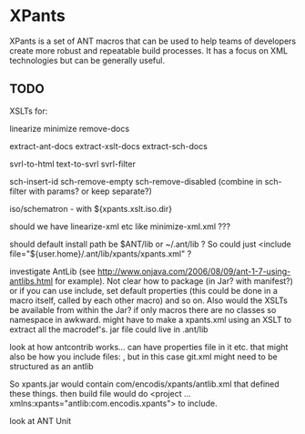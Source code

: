 # XPants

XPants is a set of ANT macros that can be used to help teams of developers create more robust and repeatable build processes. It has a focus on XML technologies but can be generally useful.


## TODO

XSLTs for:

linearize
minimize
remove-docs

extract-ant-docs
extract-xslt-docs
extract-sch-docs

svrl-to-html
text-to-svrl
svrl-filter


sch-insert-id
sch-remove-empty
sch-remove-disabled (combine in sch-filter with params? or keep separate?)

iso/schematron - with ${xpants.xslt.iso.dir}

should we have linearize-xml etc like minimize-xml.xml ???

should default install path be $ANT/lib or ~/.ant/lib ? So could just <include file="${user.home}/.ant/lib/xpants/xpants.xml" ?

investigate AntLib (see http://www.onjava.com/2006/08/09/ant-1-7-using-antlibs.html for example).
Not clear how to package (in Jar? with manifest?) or if you can use include, set default properties (this could be done in a macro itself, called by each other macro) and so on. Also would the XSLTs  be available from within the Jar? if only macros there are no classes so namespace in awkward. might have to make a xpants.xml using an XSLT to extract all the macrodef's. jar file could live in
.ant/lib

look at how antcontrib works... can have properties file in it etc. that might also be how you include files: <taskdef resource="com/encodis/xpants/git.xml"/>, but in this case git.xml might need to be structured as an antlib

So xpants.jar would contain com/encodis/xpants/antlib.xml that defined these things. then build file would do <project ... xmlns:xpants="antlib:com.encodis.xpants"> to include.

look at ANT Unit 